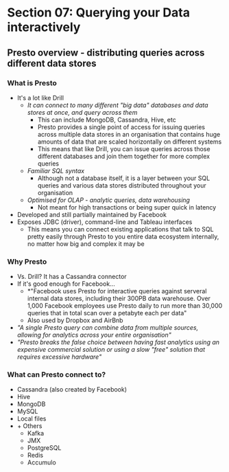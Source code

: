 # Section 07: Querying your Data interactively

## Presto overview - distributing queries across different data stores

### What is Presto

- It's a lot like Drill
  - *It can connect to many different "big data" databases and data stores at once, and query across them*
    - This can include MongoDB, Cassandra, Hive, etc
    - Presto provides a single point of access for issuing queries across multiple data stores in an organisation that contains huge amounts of data that are scaled horizontally on different systems
    - This means that like Drill, you can issue queries across those different databases and join them together for more complex queries
  - *Familiar SQL syntax*
    - Although not a database itself, it is a layer between your SQL queries and various data stores distributed throughout your organisation
  - *Optimised for OLAP - analytic queries, data warehousing*
    - Not meant for high transactions or being super quick in latency
- Developed and still partially maintained by Facebook
- Exposes JDBC (driver), command-line and Tableau interfaces
  - This means you can connect existing applications that talk to SQL pretty easily through Presto to you entire data ecosystem internally, no matter how big and complex it may be

### Why Presto

- Vs. Drill? It has a Cassandra connector
- If it's good enough for Facebook...
  - *"Facebook uses Presto for interactive queries against serveral internal data stores, including their 300PB data warehouse. Over 1,000 Facebook employees use Presto daily to run more than 30,000 queries that in total scan over a petabyte each per data"
  - Also used by Dropbox and AirBnb
- *"A single Presto query can combine data from multiple sources, allowing for analytics across your entire organisation"*
- *"Presto breaks the false choice between having fast analytics using an expensive commercial solution or using a slow "free" solution that requires excessive hardware"*

### What can Presto connect to?

- Cassandra (also created by Facebook)
- Hive
- MongoDB
- MySQL
- Local files
- \+ Others
  - Kafka
  - JMX
  - PostgreSQL
  - Redis
  - Accumulo
